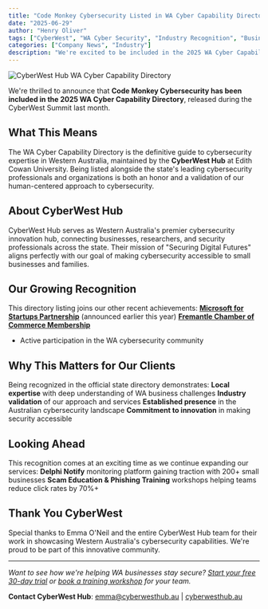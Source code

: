 ```yaml
---
title: "Code Monkey Cybersecurity Listed in WA Cyber Capability Directory"
date: "2025-06-29"
author: "Henry Oliver"
tags: ["CyberWest", "WA Cyber Security", "Industry Recognition", "Business News"]
categories: ["Company News", "Industry"]
description: "We're excited to be included in the 2025 WA Cyber Capability Directory, showcasing Western Australia's cybersecurity expertise and innovation."
---
```


![CyberWest Hub WA Cyber Capability Directory](/static/images/cyberwest-directory-feature.jpg)

We're thrilled to announce that **Code Monkey Cybersecurity has been included in the 2025 WA Cyber Capability Directory**, released during the CyberWest Summit last month.

## What This Means

The WA Cyber Capability Directory is the definitive guide to cybersecurity expertise in Western Australia, maintained by the **CyberWest Hub** at Edith Cowan University. Being listed alongside the state's leading cybersecurity professionals and organizations is both an honor and a validation of our human-centered approach to cybersecurity.

## About CyberWest Hub

CyberWest Hub serves as Western Australia's premier cybersecurity innovation hub, connecting businesses, researchers, and security professionals across the state. Their mission of "Securing Digital Futures" aligns perfectly with our goal of making  cybersecurity accessible to small businesses and families.

## Our Growing Recognition

This directory listing joins our other recent achievements:
**[Microsoft for Startups Partnership](/blog/microsoft_for_startups/)** (announced earlier this year)
**[Fremantle Chamber of Commerce Membership](/blog/fremantle-chamber-membership/)**
- Active participation in the WA cybersecurity community

## Why This Matters for Our Clients

Being recognized in the official state directory demonstrates:
**Local expertise** with deep understanding of WA business challenges
**Industry validation** of our approach and services
**Established presence** in the Australian cybersecurity landscape
**Commitment to innovation** in making security accessible

## Looking Ahead

This recognition comes at an exciting time as we continue expanding our services:
**Delphi Notify** monitoring platform gaining traction with 200+ small businesses
**Scam Education & Phishing Training** workshops helping teams reduce click rates by 70%+

## Thank You CyberWest

Special thanks to Emma O'Neil and the entire CyberWest Hub team for their work in showcasing Western Australia's cybersecurity capabilities. We're proud to be part of this innovative community.

---

*Want to see how we're helping WA businesses stay secure? [Start your free 30-day trial](/offerings/delphi/sign-up/) or [book a training workshop](/offerings/phishing-simulation/training/) for your team.*

**Contact CyberWest Hub**: emma@cyberwesthub.au | [cyberwesthub.au](https://cyberwesthub.au)